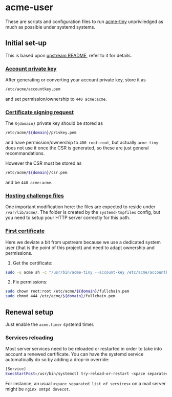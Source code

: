 # acme-user

These are scripts and configuration files to run
[acme-tiny](https://github.com/diafygi/acme-tiny) unpriviledged as much as
possible under systemd systems.

## Initial set-up

This is based upon [upstream README](https://github.com/diafygi/acme-tiny?tab=readme-ov-file#acme-tiny), refer to it for details.

### [Account private key](https://github.com/diafygi/acme-tiny?tab=readme-ov-file#step-1-create-a-lets-encrypt-account-private-key-if-you-havent-already)

After generating or converting your account private key, store it as
```sh
/etc/acme/accountkey.pem
```
and set permission/ownership to `440 acme:acme`.

### [Certificate signing request](https://github.com/diafygi/acme-tiny?tab=readme-ov-file#step-2-create-a-certificate-signing-request-csr-for-your-domains)

The `${domain}` private key should be stored as
```sh
/etc/acme/${domain}/privkey.pem
```
and have permission/ownership to `400 root:root`, but actually `acme-tiny` does
not use it once the CSR is generated, so these are just general recommandations.

However the CSR must be stored as
```sh
/etc/acme/${domain}/csr.pem
```
and be `440 acme:acme`.

### [Hosting challenge files](https://github.com/diafygi/acme-tiny?tab=readme-ov-file#step-3-make-your-website-host-challenge-files)

One important modification here: the files are expected to reside under
`/var/lib/acme/`. The folder is created by the `systemd-tmpfiles` config,
but you need to setup your HTTP server correctly for this path.

### [First certificate](https://github.com/diafygi/acme-tiny?tab=readme-ov-file#step-4-get-a-signed-certificate)

Here we deviate a bit from upstream because we use a dedicated system user
(that is the point of this project) and need to adapt ownership and
permissions.

1. Get the certificate:
```sh
sudo -u acme sh -c "/usr/bin/acme-tiny --account-key /etc/acme/accountkey.pem --csr /etc/acme/${domain}/csr.pem --acme-dir /var/lib/acme/ > /etc/acme/${domain}/fullchain.pem"
```
2. Fix permissions:
```sh
sudo chown root:root /etc/acme/${domain}/fullchain.pem
sudo chmod 444 /etc/acme/${domain}/fullchain.pem
```

## Renewal setup

Just enable the `acme.timer` systemd timer.

### Services reloading

Most server services need to be reloaded or restarted in order to take into
account a renewed certificate. You can have the systemd service automatically
do so by adding a drop-in override:
```sh
[Service]
ExecStartPost=/usr/bin/systemctl try-reload-or-restart <space separated list of services>
```
For instance, an usual `<space separated list of services>` on a mail server
might be `nginx smtpd dovecot`.
